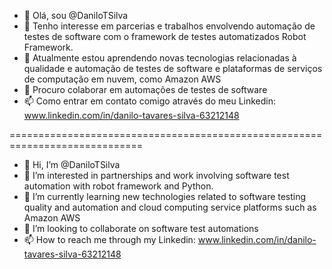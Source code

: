 - 👋 Olá, sou @DaniloTSilva
- 👀 Tenho interesse em parcerias e trabalhos envolvendo automação de testes de software com o framework de testes automatizados Robot Framework.
- 🌱 Atualmente estou aprendendo novas tecnologias relacionadas à qualidade e automação de testes de software e plataformas de serviços de computação em nuvem, como Amazon AWS
- 💞️ Procuro colaborar em automações de testes de software
- 📫 Como entrar em contato comigo através do meu Linkedin: www.linkedin.com/in/danilo-tavares-silva-63212148

=============================================================================

- 👋 Hi, I’m @DaniloTSilva
- 👀 I’m interested in partnerships and work involving software test automation with robot framework and Python.
- 🌱 I’m currently learning new technologies related to software testing quality and automation and cloud computing service platforms such as Amazon AWS
- 💞️ I’m looking to collaborate on software test automations
- 📫 How to reach me through my Linkedin: www.linkedin.com/in/danilo-tavares-silva-63212148

<!---
DaniloTSilva/DaniloTSilva is a ✨ special ✨ repository because its `README.md` (this file) appears on your GitHub profile.
You can click the Preview link to take a look at your changes.
--->
